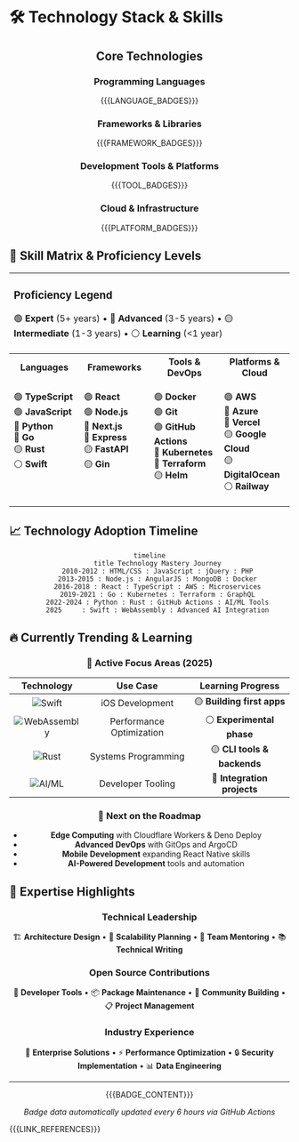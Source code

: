 <!-- markdownlint-disable -->

# 🛠️ Technology Stack & Skills

<div align="center">

## Core Technologies

### Programming Languages

<p align="center">

{{{LANGUAGE_BADGES}}}

</p>

### Frameworks & Libraries

<p align="center">

{{{FRAMEWORK_BADGES}}}

</p>

### Development Tools & Platforms

<p align="center">

{{{TOOL_BADGES}}}

</p>

### Cloud & Infrastructure

<p align="center">

{{{PLATFORM_BADGES}}}

</p>

</div>

## 🎯 Skill Matrix & Proficiency Levels

<table align="center">
<tr>
<td colspan="4">

### **Proficiency Legend**

🟢 **Expert** (5+ years) • 🔵 **Advanced** (3-5 years) • 🟡 **Intermediate** (1-3 years) • ⚪ **Learning** (<1 year)

</td>
</tr>
<tr>
<th width="25%">Languages</th>
<th width="25%">Frameworks</th>
<th width="25%">Tools & DevOps</th>
<th width="25%">Platforms & Cloud</th>
</tr>
<tr>
<td valign="top">

🟢 **TypeScript**<br/> 🟢 **JavaScript**<br/> 🔵 **Python**<br/> 🔵 **Go**<br/> 🟡 **Rust**<br/> ⚪ **Swift**<br/>

</td>
<td valign="top">

🟢 **React**<br/> 🟢 **Node.js**<br/> 🔵 **Next.js**<br/> 🔵 **Express**<br/> 🟡 **FastAPI**<br/> 🟡 **Gin**<br/>

</td>
<td valign="top">

🟢 **Docker**<br/> 🟢 **Git**<br/> 🟢 **GitHub Actions**<br/> 🔵 **Kubernetes**<br/> 🔵 **Terraform**<br/> 🟡 **Helm**<br/>

</td>
<td valign="top">

🟢 **AWS**<br/> 🔵 **Azure**<br/> 🔵 **Vercel**<br/> 🟡 **Google Cloud**<br/> 🟡 **DigitalOcean**<br/> ⚪ **Railway**<br/>

</td>
</tr>
</table>

## 📈 Technology Adoption Timeline

<div align="center">

```mermaid
timeline
    title Technology Mastery Journey
    2010-2012 : HTML/CSS : JavaScript : jQuery : PHP
    2013-2015 : Node.js : AngularJS : MongoDB : Docker
    2016-2018 : React : TypeScript : AWS : Microservices
    2019-2021 : Go : Kubernetes : Terraform : GraphQL
    2022-2024 : Python : Rust : GitHub Actions : AI/ML Tools
    2025     : Swift : WebAssembly : Advanced AI Integration
```

</div>

## 🔥 Currently Trending & Learning

<div align="center">

### 🚀 Active Focus Areas (2025)

| Technology | Use Case | Learning Progress |
| :-: | :-: | :-: |
| ![Swift](https://img.shields.io/badge/Swift-FA7343?style=flat-square&logo=swift&logoColor=white) | iOS Development | 🟡 **Building first apps** |
| ![WebAssembly](https://img.shields.io/badge/WebAssembly-654FF0?style=flat-square&logo=webassembly&logoColor=white) | Performance Optimization | ⚪ **Experimental phase** |
| ![Rust](https://img.shields.io/badge/Rust-000000?style=flat-square&logo=rust&logoColor=white) | Systems Programming | 🟡 **CLI tools & backends** |
| ![AI/ML](https://img.shields.io/badge/AI/ML-FF6F00?style=flat-square&logo=tensorflow&logoColor=white) | Developer Tooling | 🔵 **Integration projects** |

### 🎯 Next on the Roadmap

- **Edge Computing** with Cloudflare Workers & Deno Deploy
- **Advanced DevOps** with GitOps and ArgoCD
- **Mobile Development** expanding React Native skills
- **AI-Powered Development** tools and automation

</div>

## 💪 Expertise Highlights

<div align="center">

### Technical Leadership

🏗️ **Architecture Design** • 🚀 **Scalability Planning** • 👥 **Team Mentoring** • 📚 **Technical Writing**

### Open Source Contributions

🔧 **Developer Tools** • 📦 **Package Maintenance** • 🤝 **Community Building** • 📋 **Project Management**

### Industry Experience

💼 **Enterprise Solutions** • ⚡ **Performance Optimization** • 🔒 **Security Implementation** • 📊 **Data Engineering**

</div>

---

<div align="center">

{{{BADGE_CONTENT}}}

_Badge data automatically updated every 6 hours via GitHub Actions_

</div>

{{{LINK_REFERENCES}}}

<!-- markdownlint-restore -->
